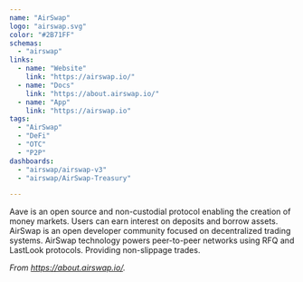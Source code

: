 ```yaml
---
name: "AirSwap"
logo: "airswap.svg"
color: "#2B71FF"
schemas:
  - "airswap"
links:
  - name: "Website"
    link: "https://airswap.io/"
  - name: "Docs"
    link: "https://about.airswap.io/"
  - name: "App"
    link: "https://airswap.io"
tags:
  - "AirSwap"
  - "DeFi"
  - "OTC"
  - "P2P"
dashboards:
  - "airswap/airswap-v3"
  - "airswap/AirSwap-Treasury"

---
```


Aave is an open source and non-custodial protocol enabling the creation of money markets. Users can earn interest on deposits and borrow assets.
AirSwap is an open developer community focused on decentralized trading systems. AirSwap technology powers peer-to-peer networks using RFQ and LastLook protocols.
Providing non-slippage trades.

*From https://about.airswap.io/.*
